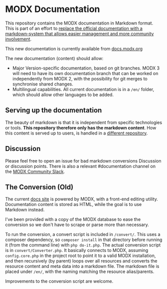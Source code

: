 MODX Documentation
==================

This repository contains the MODX documentation in Markdown format. This is part of an effort to [replace the official documentation with a markdown-system that allows easier management and more community involvement](https://github.com/modxcms/mab-recommendations/pull/19/files). 

This new documentation is currently available from [docs.modx.org](https://docs.modx.org)


The new documentation (content) should allow:

- Major Version-specific documentation, based on git branches. MODX 3 will need to have its own documentation branch that can be worked on independently from MODX 2, with the possibility for git merges to synchronise shared changes.
- Multilingual capabilities. All current documentation is in a `/en/` folder, which should allow other languages to be added.

## Serving up the documentation

The beauty of markdown is that it is independent from specific technologies or tools. **This repository therefore only has the markdown content**. How this content is served up to users, is handled in a [different repository](https://github.com/Mark-H/DocsApp).

## Discussion

Please feel free to open an issue for bad markdown conversions Discussion or discussion points. There is also a relevant #documentation channel on the [MODX Community Slack](https://modx.org).

## The Conversion (Old)

The current [docs site](https://docs.modx.com) is powered by MODX, with a front-end editing utility. Documentation content is stored as HTML, while the goal is to use Markdown instead.
 
I've been provided with a copy of the MODX database to ease the conversion so we don't have to scrape or parse more than necessary.
 
To run the conversion, a convert script is included in `/convert/`. This uses a composer dependency, so `composer install` in that directory before running it (from the command line) with `php do-it.php`. The actual conversion script is in `convert/Converter.php`. It basically connects to MODX, assuming `config.core.php` in the project root to point it to a valid MODX installation, and then recursively (by parent) loops over all resources and converts the resource content and meta data into a markdown file. The markdown file is placed under `/en/`, with the naming matching the resource alias/parents. 

Improvements to the conversion script are welcome. 
